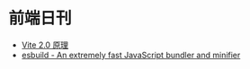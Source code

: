 # 前端日刊

* [Vite 2.0 原理](https://juejin.cn/post/6932367804108800007)
* [esbuild - An extremely fast JavaScript bundler and minifier](https://github.com/evanw/esbuild)
